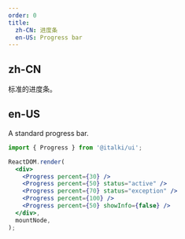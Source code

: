 ```yaml
---
order: 0
title:
  zh-CN: 进度条
  en-US: Progress bar
---
```


## zh-CN

标准的进度条。

## en-US

A standard progress bar.

```jsx
import { Progress } from '@italki/ui';

ReactDOM.render(
  <div>
    <Progress percent={30} />
    <Progress percent={50} status="active" />
    <Progress percent={70} status="exception" />
    <Progress percent={100} />
    <Progress percent={50} showInfo={false} />
  </div>,
  mountNode,
);
```
